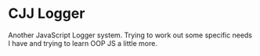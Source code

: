 CJJ Logger
==========

Another JavaScript Logger system. Trying to work out some specific needs I have and trying to learn OOP JS a little more.